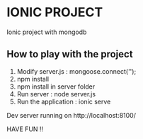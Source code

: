 # IONIC PROJECT
Ionic project with mongodb

## How to play with the project
1) Modify server.js : mongoose.connect('<Your mongodb db URL>'); 
2) npm install  
3) npm install in server folder
4) Run server : node server.js
5) Run the application : ionic serve

Dev server running on http://localhost:8100/

HAVE FUN !!
